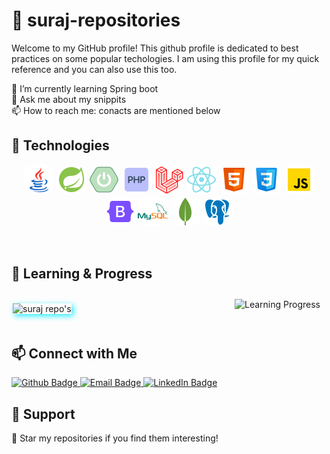 # 🍊 suraj-repositories

Welcome to my GitHub profile! This github profile is dedicated to best practices on some popular techologies. I am using this profile for my quick reference and you can also use this too.

 🌱 I’m currently learning Spring boot<br>
 💬 Ask me about my snippits<br>
 📫 How to reach me: conacts are mentioned below<br>

## 🚀 Technologies

<p align="center">
  <img src="https://github.com/ProjectsAndPrograms/ProjectsAndPrograms/blob/main/images/java.png" alt="Languages" style="border-radius: 15px;"/>
  <img src="https://github.com/ProjectsAndPrograms/ProjectsAndPrograms/blob/main/images/spring.png" alt="Frameworks" style="border-radius: 15px;"/>
  <img src="https://github.com/ProjectsAndPrograms/ProjectsAndPrograms/blob/main/images/spring-boot.png" alt="Databases" style="border-radius: 15px;"/>
  <img src="https://github.com/ProjectsAndPrograms/ProjectsAndPrograms/blob/main/images/php.png" alt="Tools" style="border-radius: 15px;"/>
  <img src="https://github.com/ProjectsAndPrograms/ProjectsAndPrograms/blob/main/images/laravel.png" alt="Tools" style="border-radius: 15px;"/>
  <img src="https://github.com/ProjectsAndPrograms/ProjectsAndPrograms/blob/main/images/react.png" alt="Tools" style="border-radius: 15px;"/>
  <img src="https://github.com/ProjectsAndPrograms/ProjectsAndPrograms/blob/main/images/html.png" alt="Tools" style="border-radius: 15px;"/>
  <img src="https://github.com/ProjectsAndPrograms/ProjectsAndPrograms/blob/main/images/css.png" alt="Tools" style="border-radius: 15px;"/>
  <img src="https://github.com/ProjectsAndPrograms/ProjectsAndPrograms/blob/main/images/js.png" alt="Tools" style="border-radius: 15px;"/>
  <img src="https://github.com/ProjectsAndPrograms/ProjectsAndPrograms/blob/main/images/bootstrap.png" alt="Tools" style="border-radius: 15px;"/>
  <img src="https://github.com/ProjectsAndPrograms/ProjectsAndPrograms/blob/main/images/mysql.png" alt="Tools" style="border-radius: 15px;"/>
  <img src="https://github.com/ProjectsAndPrograms/ProjectsAndPrograms/blob/main/images/mongo.png" alt="Tools" style="border-radius: 15px;"/>
  <img src="https://github.com/ProjectsAndPrograms/ProjectsAndPrograms/blob/main/images/postgres.png" alt="Tools" style="border-radius: 15px;"/>
</p>

<br/>

   
## 🐎 Learning & Progress

<div style="display: flex; justify-content: space-between; align-items: center;">
  <div style="margin: 2px;">
    <p>
      <img align="left" style="box-shadow: 3px 3px 10px #20edff;"  src="https://github-readme-stats.vercel.app/api?username=suraj-repositories&show_icons=true&locale=en" alt="suraj repo's" style="width: 200px !important;" />
    </p>
  </div>
  <div style="margin: 10px;">
      <img src="https://quickchart.io/chart?c={type:'doughnut',data:{labels:['Java','PHP','JavaScript','Python'],datasets:[{data:[40,30,20,10],backgroundColor:['%23FF4F4F','%232FFF30','%23FACB5F','%2320EDFF']}]},options:{plugins:{doughnutlabel:{labels:[{text:'Languages',font:{size:23}}]}}}}" alt="Learning Progress" style="width: 300px;"/>
  </div>
</div>
<br>


## 📫 Connect with Me

<p align="left">
   <a href="https://www.github.com/ProjectsAndPrograms">
    <img src="https://img.shields.io/badge/Github-ProjectsAndPrograms-green?style=for-the-badge" alt="Github Badge"/>
  </a>
  <a href="mailto:your.suraj2002fake@gmail.com">
    <img src="https://img.shields.io/badge/Email-your.shubhamkumarmaurya786@gmail.com-red?style=for-the-badge" alt="Email Badge"/>
  </a>
  <a href="https://www.linkedin.com/in/shubham-kumar-277bba278/">
    <img src="https://img.shields.io/badge/LinkedIn-shubham_kumar_277bba278-blue?style=for-the-badge" alt="LinkedIn Badge"/>
  </a>
</p>

## 💚 Support
<p align="left">
  🌟 Star my repositories if you find them interesting!
</p>
